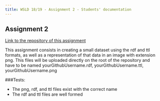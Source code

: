 ```yaml
---
title: WSLD 18/19 - Assignment 2 - Students' documentation
---
```


## Assignment 2

[Link to the repository of this assignment](https://github.com/WebServicesAndLinkedData/Assignment2)

This assignment consists in creating a small dataset using the rdf and ttl formats, as well as a representation of that data in an image with extension png. This files will be uploaded directly on the root of the repository and have to be named yourGithubUsername.rdf, yourGithubUsername.ttl, yourGithubUsername.png

###Tests:
* The png, rdf, and ttl files exist with the correct name
* The rdf and ttl files are well formed
